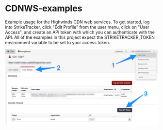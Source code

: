 CDNWS-examples
==============

Example usage for the Highwinds CDN web services. To get started, log into StrikeTracker,
click "Edit Profile" from the user menu, click on "User Access", and create an API token
with which you can authenticate with the API. All of the examples in this project expect 
the STRIKETRACKER_TOKEN environment variable to be set to your access token.

![Screenshot](https://raw.githubusercontent.com/Highwinds/CDNWS-examples/master/screenshot.png)
